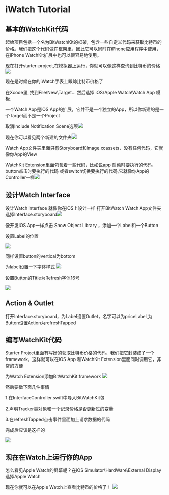 # iWatch Tutorial

## 基本的WatchKit代码



起始项目包括一个名为BitWatchKit的框架，包含一些自定义代码来获取比特币的价格。我们把这个代码做在框架里，因此它可以同时在iPhone应用程序中使用，在iPhone WatchKit扩展中也可以很容易地使用。

现在打开starter-project,在模拟器上运行，你就可以像这样查询到比特币的价格![](http://7u2osj.com1.z0.glb.clouddn.com/11_bitcoinprice.png)

现在是时候在你的iWatch手表上跟踪比特币价格了

在Xcode里, 找到File\New\Target… 然后选择 iOS\Apple Watch\Watch App 模板.

一个Watch App是iOS App的扩展，它并不是一个独立的App，所以你新建的是一个Target而不是一个Project

取消Include Notification Scene选项![](http://7u2osj.com1.z0.glb.clouddn.com/11_watchSetting.png)

现在你可以看见两个新建的文件夹![](http://cdn4.raywenderlich.com/wp-content/uploads/2014/11/watch-groups.png)


Watch App文件夹里面只有Storyboard和Image.xcassets，没有任何代码，它就像你App的View

WatchKit Extension里面包含着一些代码，比如说app 启动时要执行的代码，button点击时要执行的代码
或者switch切换要执行的代码,它就像你App的Controller一样![](http://cdn5.raywenderlich.com/wp-content/uploads/2014/11/WatchKit_03.jpg)

## 设计Watch Interface

设计Watch Interface 就像你在iOS上设计一样
打开BitWatch Watch App文件夹选择Interface.storyboard![](http://cdn3.raywenderlich.com/wp-content/uploads/2014/11/watch-storyboard1.png)

像开发iOS App一样点击 Show Object Library ，添加一个Label和一个Button


设置Label的位置

![](http://cdn1.raywenderlich.com/wp-content/uploads/2014/11/watch-centertop.png)

同样设置button的vertical为bottom

为label设置一下字体样式
![](http://7u2osj.com1.z0.glb.clouddn.com/11_labelSetting.png)

设置Button的Title为Refresh字体16号

![](http://7u2osj.com1.z0.glb.clouddn.com/11_looksgood.png)

## Action & Outlet

打开Interface.storyboard，为Label设置Outlet，名字可以为priceLabel,为Button设置Action为refreshTapped

## 编写WatchKit代码

Starter Project里面有写好的获取比特币价格的代码，我们把它封装成了一个framework，这样就可以在iOS App
和WatchKit Extension里面同时调用它，非常的方便

为Watch Extension添加BitWatchKit.framework
![](http://7u2osj.com1.z0.glb.clouddn.com/11_addbitwatchkit.png)

然后要做下面几件事情

1.在InterfaceController.swift中导入BitWatchKit包

2.声明Tracker类对象和一个记录价格是否更新过的变量

3.在refreshTapped点击事件里面加上请求数据的代码

完成后应该是这样的

![](http://7u2osj.com1.z0.glb.clouddn.com/11_wkinterfacecontroller.png)

## 现在在Watch上运行你的App

怎么看见Apple Watch的屏幕呢？在iOS Simulator\HardWare\External Display选择Apple Watch

现在你就可以在Apple Watch上查看比特币的价格了！
![](http://7u2osj.com1.z0.glb.clouddn.com/11_watchcomplete.jpg)


